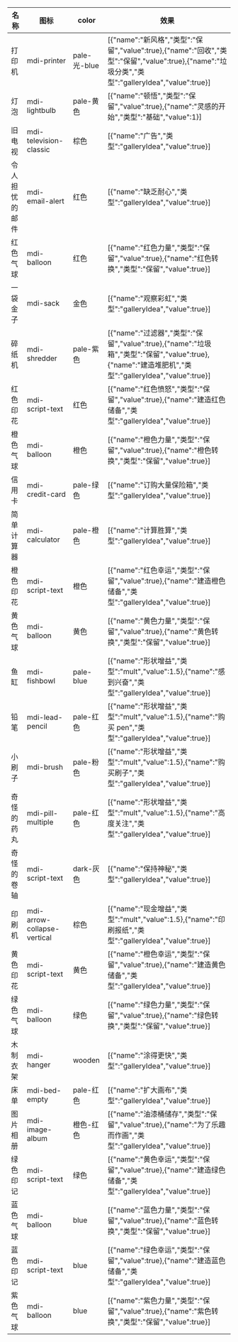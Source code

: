 | 名称  | 图标  | color | 效果  |
| --- | --- | ----- | --- |
| 打印机 | mdi-printer | pale-光-blue | [{"name":"新风格","类型":"保留","value":true},{"name":"回收","类型":"保留","value":true},{"name":"垃圾分类","类型":"galleryIdea","value":true}] |
| 灯泡 | mdi-lightbulb | pale-黄色 | [{"name":"顿悟","类型":"保留","value":true},{"name":"灵感的开始","类型":"基础","value":1}] |
| 旧电视 | mdi-television-classic | 棕色 | [{"name":"广告","类型":"galleryIdea","value":true}] |
| 令人担忧的邮件 | mdi-email-alert | 红色 | [{"name":"缺乏耐心","类型":"galleryIdea","value":true}] |
| 红色气球 | mdi-balloon | 红色 | [{"name":"红色力量","类型":"保留","value":true},{"name":"红色转换","类型":"保留","value":true}] |
| 一袋金子 | mdi-sack | 金色 | [{"name":"观察彩虹","类型":"galleryIdea","value":true}] |
| 碎纸机 | mdi-shredder | pale-紫色 | [{"name":"过滤器","类型":"保留","value":true},{"name":"垃圾箱","类型":"保留","value":true},{"name":"建造堆肥机","类型":"galleryIdea","value":true}] |
| 红色印花 | mdi-script-text | 红色 | [{"name":"红色愤怒","类型":"保留","value":true},{"name":"建造红色储备","类型":"galleryIdea","value":true}] |
| 橙色气球 | mdi-balloon | 橙色 | [{"name":"橙色力量","类型":"保留","value":true},{"name":"橙色转换","类型":"保留","value":true}] |
| 信用卡 | mdi-credit-card | pale-绿色 | [{"name":"订购大量保险箱","类型":"galleryIdea","value":true}] |
| 简单计算器 | mdi-calculator | pale-橙色 | [{"name":"计算胜算","类型":"galleryIdea","value":true}] |
| 橙色印花 | mdi-script-text | 橙色 | [{"name":"红色幸运","类型":"保留","value":true},{"name":"建造橙色储备","类型":"galleryIdea","value":true}] |
| 黄色气球 | mdi-balloon | 黄色 | [{"name":"黄色力量","类型":"保留","value":true},{"name":"黄色转换","类型":"保留","value":true}] |
| 鱼缸 | mdi-fishbowl | pale-blue | [{"name":"形状增益","类型":"mult","value":1.5},{"name":"感到兴奋","类型":"galleryIdea","value":true}] |
| 铅笔 | mdi-lead-pencil | pale-红色 | [{"name":"形状增益","类型":"mult","value":1.5},{"name":"购买 pen","类型":"galleryIdea","value":true}] |
| 小刷子 | mdi-brush | pale-粉色 | [{"name":"形状增益","类型":"mult","value":1.5},{"name":"购买刷子","类型":"galleryIdea","value":true}] |
| 奇怪的药丸 | mdi-pill-multiple | pale-红色 | [{"name":"形状增益","类型":"mult","value":1.5},{"name":"高度关注","类型":"galleryIdea","value":true}] |
| 奇怪的卷轴 | mdi-script-text | dark-灰色 | [{"name":"保持神秘","类型":"galleryIdea","value":true}] |
| 印刷机 | mdi-arrow-collapse-vertical | 棕色 | [{"name":"现金增益","类型":"mult","value":1.5},{"name":"印刷报纸","类型":"galleryIdea","value":true}] |
| 黄色印花 | mdi-script-text | 黄色 | [{"name":"橙色幸运","类型":"保留","value":true},{"name":"建造黄色储备","类型":"galleryIdea","value":true}] |
| 绿色气球 | mdi-balloon | 绿色 | [{"name":"绿色力量","类型":"保留","value":true},{"name":"绿色转换","类型":"保留","value":true}] |
| 木制衣架 | mdi-hanger | wooden | [{"name":"涂得更快","类型":"galleryIdea","value":true}] |
| 床单 | mdi-bed-empty | pale-红色 | [{"name":"扩大画布","类型":"galleryIdea","value":true}] |
| 图片相册 | mdi-image-album | 橙色-红色 | [{"name":"油漆桶储存","类型":"保留","value":true},{"name":"为了乐趣而作画","类型":"galleryIdea","value":true}] |
| 绿色印记 | mdi-script-text | 绿色 | [{"name":"黄色幸运","类型":"保留","value":true},{"name":"建造绿色储备","类型":"galleryIdea","value":true}] |
| 蓝色气球 | mdi-balloon | blue | [{"name":"蓝色力量","类型":"保留","value":true},{"name":"蓝色转换","类型":"保留","value":true}] |
| 蓝色印记 | mdi-script-text | blue | [{"name":"绿色幸运","类型":"保留","value":true},{"name":"建造蓝色储备","类型":"galleryIdea","value":true}] |
| 紫色气球 | mdi-balloon | blue | [{"name":"紫色力量","类型":"保留","value":true},{"name":"紫色转换","类型":"保留","value":true}] |
